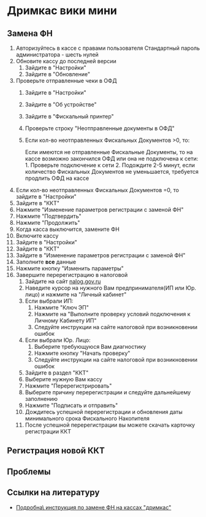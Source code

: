 # Дримкас вики мини

## Замена ФН
1. Авторизуйтесь в кассе с правами пользователя
	Стандартный пароль администратора - шесть нулей
2. Обновите кассу до последней версии
	1. Зайдите в "Настройки"
	2. Зайдите в "Обновление"
3. Проверьте отправленные чеки в ОФД
	1. Зайдите в "Настройки"
	2. Зайдите в "Об устройстве"
	3. Зайдите в "Фискальный принтер"
	4. Проверьте строку "Неотправленные документы в ОФД"
	5. Если кол-во неотправленных Фискальных Документов >0, то:
	
		Если имеются не отправленные Фискальные Документы, то на кассе возможно закончился ОФД или она не подключена к сети:
			1. Проверьте подключение к сети
			2. Подождите 2-5 минут, если количество Фискальных Документов не уменьшается, требуется продлить ОФД на кассе
4. Если кол-во неотправленных Фискальных Документов =0, то зайдите в "Настройки"
5. Зайдите в "ККТ"
6. Нажмите "Изменение параметров регистрации с заменой ФН"
7. Нажмите "Подтвердить"
8. Нажмите "Продолжить"
9. Когда касса выключится, замените ФН
10. Включите кассу
11. Зайдите в "Настройки"
12. Зайдите в "ККТ"
13. Зайдите в "Изменение параметров регистрации с заменой ФН"
14. Заполните **все** данные
15. Нажмите кнопку "Изменить параметры"
16. Завершите перерегистрацию в налоговой
	1. Зайдите на сайт [nalog.gov.ru](https://www.nalog.gov.ru)
	2. Наведите курсор на нужного Вам предпринимателя(ИП или Юр. лицо) и нажмите на "Личный кабинет"
	3. Если выбрали ИП:
		1. Нажмите "Ключ ЭП"
		2. Нажмите на "Выполните проверку условий подключения к Личному Кабинету ИП"
		3. Следуйте инструкции на сайте налоговой при возникновении ошибок
	4. Если выбрали Юр. Лицо:
		1. Выберите требующуюся Вам диагностику
		2. Нажмите кнопку "Начать проверку"
		3. Следуйте инструкции на сайте налоговой при возникновении ошибок
	5. Зайдите в раздел "ККТ"
	6. Выберите нужную Вам кассу
	7. Нажмите "Перерегистрировать"
	8. Выберите причину перерегистрации и следуйте дальнейшему заполнению
	9. Нажмите "Подписать и отправить"
	10. Дождитесь успешной перерегистрации и обновления даты минимального срока Фискального Накопителя
	11. После успешной перерегистрации вы можете скачать карточку регистрации ККТ

## Регистрация новой ККТ


## Проблемы


## Ссылки на литературу
* [Подробна\ инструкция по замене ФН на кассах "дримкас"](https://help.dreamkas.ru/kb/drimkas-start-i-kassy-viki/nastroyka-kassy/pereregistrirovat-kkt-s-zamenoy-fn/)